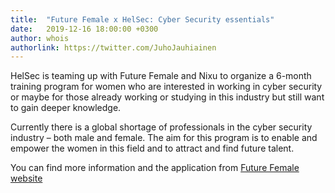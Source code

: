 ```yaml
---
title:  "Future Female x HelSec: Cyber Security essentials"
date:   2019-12-16 18:00:00 +0300
author: whois
authorlink: https://twitter.com/JuhoJauhiainen
---
```


HelSec is teaming up with Future Female and Nixu to organize a 6-month training program for women who are interested in working in cyber security or maybe for those already working or studying in this industry but still want to gain deeper knowledge.

<!--summary-->

Currently there is a global shortage of professionals in the cyber security industry – both male and female. The aim for this program is to enable and empower the women in this field and to attract and find future talent.

You can find more information and the application from [Future Female website](https://www.futurefemale.com/news/future-female-x-helsec-cyber-security-essentials/)
